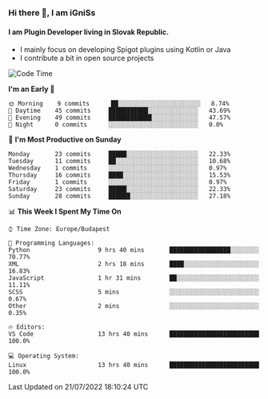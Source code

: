 ### Hi there 👋, I am iGniSs

#### I am Plugin Developer living in Slovak Republic.
- I mainly focus on developing Spigot plugins using Kotlin or Java
- I contribute a bit in open source projects

<!--START_SECTION:waka-->
![Code Time](http://img.shields.io/badge/Code%20Time-840%20hrs%2018%20mins-blue)

**I'm an Early 🐤** 

```text
🌞 Morning    9 commits      ██░░░░░░░░░░░░░░░░░░░░░░░   8.74% 
🌆 Daytime    45 commits     ███████████░░░░░░░░░░░░░░   43.69% 
🌃 Evening    49 commits     ████████████░░░░░░░░░░░░░   47.57% 
🌙 Night      0 commits      ░░░░░░░░░░░░░░░░░░░░░░░░░   0.0%

```
📅 **I'm Most Productive on Sunday** 

```text
Monday       23 commits     █████░░░░░░░░░░░░░░░░░░░░   22.33% 
Tuesday      11 commits     ██░░░░░░░░░░░░░░░░░░░░░░░   10.68% 
Wednesday    1 commits      ░░░░░░░░░░░░░░░░░░░░░░░░░   0.97% 
Thursday     16 commits     ████░░░░░░░░░░░░░░░░░░░░░   15.53% 
Friday       1 commits      ░░░░░░░░░░░░░░░░░░░░░░░░░   0.97% 
Saturday     23 commits     █████░░░░░░░░░░░░░░░░░░░░   22.33% 
Sunday       28 commits     ██████░░░░░░░░░░░░░░░░░░░   27.18%

```


📊 **This Week I Spent My Time On** 

```text
⌚︎ Time Zone: Europe/Budapest

💬 Programming Languages: 
Python                   9 hrs 40 mins       █████████████████░░░░░░░░   70.77% 
XML                      2 hrs 18 mins       ████░░░░░░░░░░░░░░░░░░░░░   16.83% 
JavaScript               1 hr 31 mins        ██░░░░░░░░░░░░░░░░░░░░░░░   11.11% 
SCSS                     5 mins              ░░░░░░░░░░░░░░░░░░░░░░░░░   0.67% 
Other                    2 mins              ░░░░░░░░░░░░░░░░░░░░░░░░░   0.35%

🔥 Editors: 
VS Code                  13 hrs 40 mins      █████████████████████████   100.0%

💻 Operating System: 
Linux                    13 hrs 40 mins      █████████████████████████   100.0%

```


 Last Updated on 21/07/2022 18:10:24 UTC
<!--END_SECTION:waka-->
